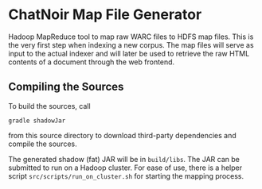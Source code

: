 # ChatNoir Map File Generator

Hadoop MapReduce tool to map raw WARC files to HDFS map files.
This is the very first step when indexing a new corpus. The map files
will serve as input to the actual indexer and will later be used
to retrieve the raw HTML contents of a document through the web frontend.

## Compiling the Sources
To build the sources, call  

    gradle shadowJar

from this source directory to download third-party dependencies and compile the sources.

The generated shadow (fat) JAR will be in `build/libs`. The JAR can be submitted to run on
a Hadoop cluster. For ease of use, there is a helper script `src/scripts/run_on_cluster.sh` for
starting the mapping process.
